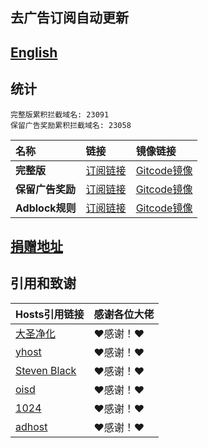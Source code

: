 ## 去广告订阅自动更新
## [English](./README_en.md)

## 统计
```
完整版累积拦截域名: 23091
保留广告奖励累积拦截域名: 23058
```

| **名称** | **链接** | **镜像链接** |
| :-- | :-- | :-- |
| **完整版** | [订阅链接](https://raw.githubusercontent.com/lingeringsound/10007_auto/developer/all) | [Gitcode镜像](https://gitcode.net/weixin_45617236/10007_auto/-/raw/developer/all) |
| **保留广告奖励** | [订阅链接](https://raw.githubusercontent.com/lingeringsound/10007_auto/developer/reward) | [Gitcode镜像](https://gitcode.net/weixin_45617236/10007_auto/-/raw/developer/all) |
| **Adblock规则** | [订阅链接](https://raw.githubusercontent.com/lingeringsound/10007_auto/developer/adb.txt) | [Gitcode镜像](https://gitcode.net/weixin_45617236/10007_auto/-/raw/developer/adb.txt) |


## **[捐赠地址](https://github.com/lingeringsound/10007)**

## 引用和致谢
| **Hosts引用链接** | 感谢各位大佬 |
| :-- | :-- |
| [大圣净化](https://github.com/jdlingyu/ad-wars) | ❤感谢！❤ |
| [yhost](https://github.com/VeleSila/yhosts) | ❤感谢！❤ |
| [Steven Black](https://github.com/StevenBlack/hosts) | ❤感谢！❤ |
| [oisd](https://oisd.nl/howto) | ❤感谢！❤ |
| [1024](https://github.com/Goooler/1024_hosts) | ❤感谢！❤ |
| [adhost](https://github.com/E7KMbb/AD-hosts) | ❤感谢！❤ |

